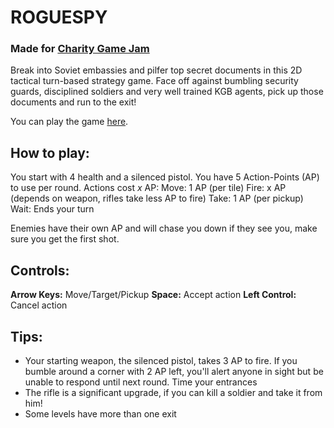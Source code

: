 # ROGUESPY
### Made for [Charity Game Jam](http://charitygamejam.com)

Break into Soviet embassies and pilfer top secret documents in this 2D tactical turn-based strategy game. Face off against bumbling security guards, disciplined soldiers and very well trained KGB agents, pick up those documents and run to the exit!

You can play the game [here](http://dl.dropbox.com/u/56192083/NES/ROGUESPY/index.html).

## How to play:
You start with 4 health and a silenced pistol.
You have 5 Action-Points (AP) to use per round. Actions cost _x_ AP:
    Move: 1 AP (per tile)
    Fire: x AP (depends on weapon, rifles take less AP to fire)
    Take: 1 AP (per pickup)
    Wait: Ends your turn

Enemies have their own AP and will chase you down if they see you, make sure you get the first shot.

## Controls:
**Arrow Keys:** Move/Target/Pickup
**Space:** Accept action
**Left Control:** Cancel action

## Tips:
* Your starting weapon, the silenced pistol, takes 3 AP to fire. If you bumble around a corner with 2 AP left, you'll alert anyone in sight but be unable to respond until next round. Time your entrances
* The rifle is a significant upgrade, if you can kill a soldier and take it from him!
* Some levels have more than one exit